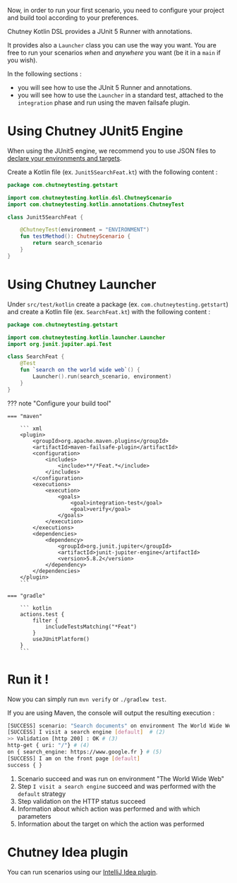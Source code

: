 <!--
  ~ SPDX-FileCopyrightText: 2017-2024 Enedis
  ~
  ~ SPDX-License-Identifier: Apache-2.0
  ~
-->

Now, in order to run your first scenario, you need to configure your project and build tool according to your preferences.

Chutney Kotlin DSL provides a JUnit 5 Runner with annotations.

It provides also a `Launcher` class you can use the way you want. You are free to run your scenarios _when_ and
_anywhere_ you want (be it in a `main` if you wish).


In the following sections :

* you will see how to use the JUnit 5 Runner and annotations.
* you will see how to use the `Launcher` in a standard test, attached to the `integration` phase and run using the maven failsafe plugin.


# Using Chutney JUnit5 Engine

When using the JUnit5 engine, we recommend you to use JSON files to [declare your environments and targets](/getting_started/write/#define-your-test-environment-alternative).

Create a Kotlin file (ex. `Junit5SearchFeat.kt`) with the following content :

``` kotlin title="SearchFeat.kt"
package com.chutneytesting.getstart

import com.chutneytesting.kotlin.dsl.ChutneyScenario
import com.chutneytesting.kotlin.annotations.ChutneyTest

class Junit5SearchFeat {

    @ChutneyTest(environment = "ENVIRONMENT")
    fun testMethod(): ChutneyScenario {
        return search_scenario
    }
}
```


# Using Chutney Launcher

Under `src/test/kotlin` create a package (ex. `com.chutneytesting.getstart`) and create a Kotlin file (ex. `SearchFeat.kt`) with the following content :

``` kotlin title="SearchFeat.kt"
package com.chutneytesting.getstart

import com.chutneytesting.kotlin.launcher.Launcher
import org.junit.jupiter.api.Test

class SearchFeat {
    @Test
    fun `search on the world wide web`() {
        Launcher().run(search_scenario, environment)
    }
}
```

??? note "Configure your build tool"

    === "maven"

        ``` xml
        <plugin>
            <groupId>org.apache.maven.plugins</groupId>
            <artifactId>maven-failsafe-plugin</artifactId>
            <configuration>
                <includes>
                    <include>**/*Feat.*</include>
                </includes>
            </configuration>
            <executions>
                <execution>
                    <goals>
                        <goal>integration-test</goal>
                        <goal>verify</goal>
                    </goals>
                </execution>
            </executions>
            <dependencies>
                <dependency>
                    <groupId>org.junit.jupiter</groupId>
                    <artifactId>junit-jupiter-engine</artifactId>
                    <version>5.8.2</version>
                </dependency>
            </dependencies>
        </plugin>
        ```

    === "gradle"

        ``` kotlin
        actions.test {
            filter {
                includeTestsMatching("*Feat")
            }
            useJUnitPlatform()
        }
        ```


# Run it !

Now you can simply run `mvn verify` or `./gradlew test`.

If you are using Maven, the console will output the resulting execution :

``` sh
[SUCCESS] scenario: "Search documents" on environment The World Wide Web # (1)
[SUCCESS] I visit a search engine [default]  # (2)
>> Validation [http 200] : OK # (3)
http-get { uri: "/"} # (4)
on { search_engine: https://www.google.fr } # (5)
[SUCCESS] I am on the front page [default]
success { }
```

1. Scenario succeed and was run on environment "The World Wide Web"
2. Step `I visit a search engine` succeed and was performed with the `default` strategy
3. Step validation on the HTTP status succeed
4. Information about which action was performed and with which parameters
5. Information about the target on which the action was performed


# Chutney Idea plugin
You can run scenarios using our [IntelliJ Idea plugin](/getting_started/intellij_plugin).
